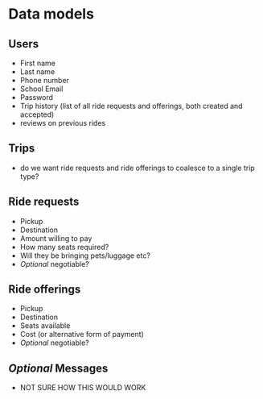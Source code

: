# Data models

## Users
- First name
- Last name
- Phone number
- School Email
- Password
- Trip history (list of all ride requests and offerings, both created and accepted)
- reviews on previous rides


## Trips
- do we want ride requests and ride offerings to coalesce to a single trip type?


## Ride requests
- Pickup
- Destination
- Amount willing to pay
- How many seats required?
- Will they be bringing pets/luggage etc?
- *Optional* negotiable?


## Ride offerings
- Pickup
- Destination
- Seats available
- Cost (or alternative form of payment)
- *Optional* negotiable?


## *Optional* Messages
- NOT SURE HOW THIS WOULD WORK

